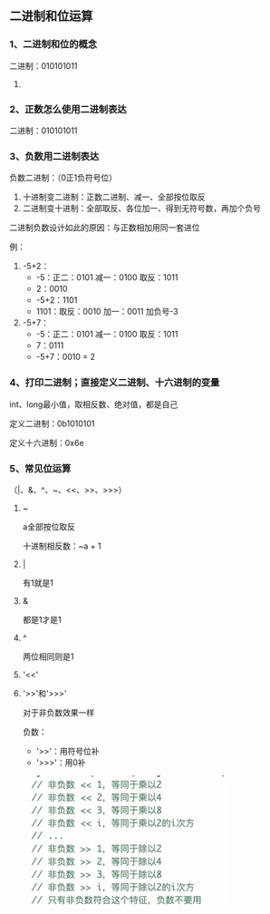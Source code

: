 ## 二进制和位运算

### 1、二进制和位的概念

二进制：010101011

1. 

### 2、正数怎么使用二进制表达

二进制：010101011

### 3、负数用二进制表达

负数二进制：（0正1负符号位）

1. 十进制变二进制：正数二进制、减一、全部按位取反
2. 二进制变十进制：全部取反、各位加一、得到无符号数，再加个负号

二进制负数设计如此的原因：与正数相加用同一套进位

例：

1. -5+2：
   - -5：正二：0101	减一：0100	取反：1011
   - 2：0010
   - -5+2：1101
   - 1101：取反：0010    加一：0011    加负号-3
2. -5+7：
   - -5：正二：0101	减一：0100	取反：1011
   - 7：0111
   - -5+7：0010 = 2



### 4、打印二进制；直接定义二进制、十六进制的变量

int、long最小值，取相反数、绝对值，都是自己

定义二进制：0b1010101

定义十六进制：0x6e



### 5、常见位运算

（|、&、^、~、<<、>>、>>>）

1. ~

   a全部按位取反

   十进制相反数：~a + 1

2. |

   有1就是1

3. &

   都是1才是1

4. ^

   两位相同则是1

5. '<<'

   

6. '>>'和'>>>'

   对于非负数效果一样

   负数：

   - '>>'：用符号位补
   - '>>>'：用0补

   ![image-20250228163613340](img/image-20250228163613340.png)

